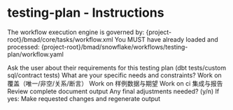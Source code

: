 # testing-plan - Instructions

<critical>The workflow execution engine is governed by: {project-root}/bmad/core/tasks/workflow.xml</critical>
<critical>You MUST have already loaded and processed: {project-root}/bmad/snowflake/workflows/testing-plan/workflow.yaml</critical>

<workflow>

<step n="1" goal="Understand Requirements">
<action>Ask the user about their requirements for this testing plan (dbt tests/custom sql/contract tests)</action>
<ask>What are your specific needs and constraints?</ask>
</step>

<step n="2" goal="覆盖（唯一/非空/关系/断言）">
<action>Work on 覆盖（唯一/非空/关系/断言）</action>
<template-output section="coverage"/>
</step>

<step n="3" goal="样例数据与期望">
<action>Work on 样例数据与期望</action>
<template-output section="samples"/>
</step>

<step n="4" goal="CI 集成与报告">
<action>Work on ci 集成与报告</action>
<template-output section="automation"/>
</step>

<step n="5" goal="Review and Finalize">
<action>Review complete document output</action>
<ask>Any final adjustments needed? (y/n)</ask>
<check>If yes:</check>
  <action>Make requested changes and regenerate output</action>
</step>

</workflow>

